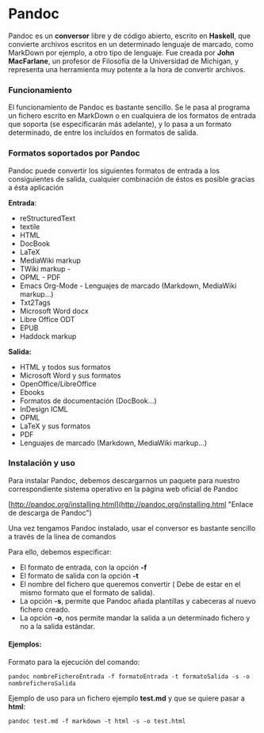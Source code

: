 # Pandoc

Pandoc es un **conversor** libre y de código abierto, escrito en **Haskell**,  que convierte archivos escritos en un determinado lenguaje de marcado, como MarkDown por ejemplo, a otro tipo de lenguaje. Fue creada por **John MacFarlane**, un profesor de Filosofía de la Universidad de Michigan, y representa una herramienta muy potente a la hora de convertir archivos.

### Funcionamiento

El funcionamiento de Pandoc es bastante sencillo. Se le pasa al programa un fichero escrito en MarkDown o en cualquiera de los formatos de entrada que soporta \(se especificarán más adelante\),  y lo pasa a un formato determinado, de entre los incluídos en formatos de salida.

### Formatos soportados por Pandoc

Pandoc puede convertir los siguientes formatos de entrada a los consiguientes de salida, cualquier combinación de éstos es posible gracias a ésta aplicación

**Entrada**:                                                                                                                

* reStructuredText                                          
* textile                                                              
* HTML                                                              
* DocBook                                                         
* LaTeX                                                             
* MediaWiki markup                                        
* TWiki markup                                                - 
* OPML                                                             - PDF
* Emacs Org-Mode                                          - Lenguajes de marcado \(Markdown, MediaWiki markup...\)
* Txt2Tags
* Microsoft Word docx
* Libre Office ODT
* EPUB
* Haddock markup

**Salida:**

* HTML y todos sus formatos 
* Microsoft Word y sus formatos
* OpenOffice/LibreOffice
* Ebooks
* Formatos de documentación \(DocBook...\)
* InDesign ICML
* OPML
* LaTeX y sus formatos
* PDF
* Lenguajes de marcado \(Markdown, MediaWiki markup...\)

### Instalación y uso

Para instalar Pandoc, debemos descargarnos un paquete para nuestro correspondiente sistema operativo en la página web oficial de Pandoc

[http://pandoc.org/installing.html](http://pandoc.org/installing.html "Enlace de descarga de Pandoc")

Una vez tengamos Pandoc instalado, usar el conversor es bastante sencillo a través de la línea de comandos

Para ello, debemos especificar:

* El formato de entrada, con la opción **-f**
* El formato de salida con la opción **-t**
* El nombre del fichero que queremos convertir \( Debe de estar en el mismo formato que el formato de salida\).
* La opción **-s**, permite que Pandoc añada plantillas y cabeceras al nuevo fichero creado.
* La opción **-o**, nos permite mandar la salida a un determinado fichero y no a la salida estándar.

#### **Ejemplos:**

Formato para la ejecución del comando:

```
pandoc nombreFicheroEntrada -f formatoEntrada -t formatoSalida -s -o nombreficheroSalida
```

Ejemplo de uso para un fichero ejemplo **test.md** y que se quiere pasar a **html**:

```
pandoc test.md -f markdown -t html -s -o test.html
```



